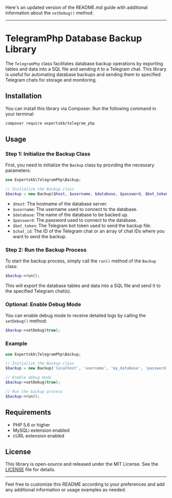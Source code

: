 Here's an updated version of the README.md guide with additional information about the `setDebug()` method:

---

# TelegramPhp Database Backup Library

The `TelegramPhp` class facilitates database backup operations by exporting tables and data into a SQL file and sending it to a Telegram chat. This library is useful for automating database backups and sending them to specified Telegram chats for storage and monitoring.

## Installation

You can install this library via Composer. Run the following command in your terminal:

```bash
composer require expertskb/telegram_php
```

## Usage

### Step 1: Initialize the Backup Class

First, you need to initialize the `Backup` class by providing the necessary parameters:

```php
use Expertskb\TelegramPhp\Backup;

// Initialize the Backup class
$backup = new Backup($host, $username, $database, $password, $bot_token, $chat_id);
```

- `$host`: The hostname of the database server.
- `$username`: The username used to connect to the database.
- `$database`: The name of the database to be backed up.
- `$password`: The password used to connect to the database.
- `$bot_token`: The Telegram bot token used to send the backup file.
- `$chat_id`: The ID of the Telegram chat or an array of chat IDs where you want to send the backup.

### Step 2: Run the Backup Process

To start the backup process, simply call the `run()` method of the `Backup` class:

```php
$backup->run();
```

This will export the database tables and data into a SQL file and send it to the specified Telegram chat(s).

### Optional: Enable Debug Mode

You can enable debug mode to receive detailed logs by calling the `setDebug()` method:

```php
$backup->setDebug(true);
```

### Example

```php
use Expertskb\TelegramPhp\Backup;

// Initialize the Backup class
$backup = new Backup('localhost', 'username', 'my_database', 'password', 'your_bot_token', ['ps_your_id1', 'ps_your_id2']);

// Enable debug mode
$backup->setDebug(true);

// Run the backup process
$backup->run();
```

## Requirements

- PHP 5.6 or higher
- MySQLi extension enabled
- cURL extension enabled

## License

This library is open-source and released under the MIT License. See the [LICENSE](LICENSE) file for details.

---

Feel free to customize this README according to your preferences and add any additional information or usage examples as needed.
